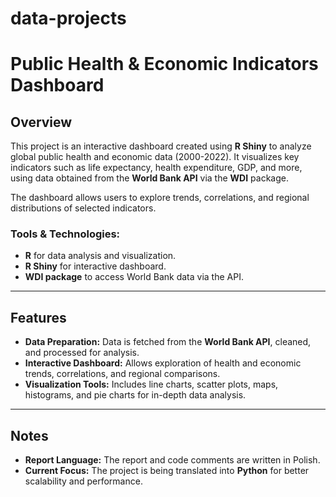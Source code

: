 # data-projects
# Public Health & Economic Indicators Dashboard

## Overview

This project is an interactive dashboard created using **R Shiny** to analyze global public health and economic data (2000-2022). It visualizes key indicators such as life expectancy, health expenditure, GDP, and more, using data obtained from the **World Bank API** via the **WDI** package.

The dashboard allows users to explore trends, correlations, and regional distributions of selected indicators.

### Tools & Technologies:
- **R** for data analysis and visualization.
- **R Shiny** for interactive dashboard.
- **WDI package** to access World Bank data via the API.

---

## Features

- **Data Preparation:** Data is fetched from the **World Bank API**, cleaned, and processed for analysis.
- **Interactive Dashboard:** Allows exploration of health and economic trends, correlations, and regional comparisons.
- **Visualization Tools:** Includes line charts, scatter plots, maps, histograms, and pie charts for in-depth data analysis.

---

## Notes

- **Report Language:** The report and code comments are written in Polish.
- **Current Focus:** The project is being translated into **Python** for better scalability and performance.
